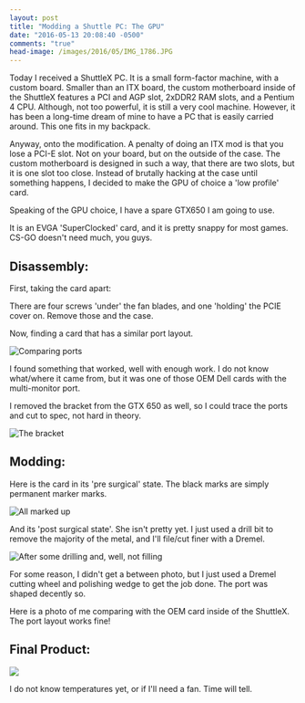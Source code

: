 ```yaml
---
layout: post
title: "Modding a Shuttle PC: The GPU"
date: "2016-05-13 20:08:40 -0500"
comments: "true"
head-image: /images/2016/05/IMG_1786.JPG
---
```

Today I received a ShuttleX PC. It is a small form-factor machine, with a custom board. Smaller than an ITX board, the custom motherboard inside of the ShuttleX features a PCI and AGP slot, 2xDDR2 RAM slots, and a Pentium 4 CPU. Although, not too powerful, it is still a very cool machine. However, it has been a long-time dream of mine to have a PC that is easily carried around. This one fits in my backpack.

Anyway, onto the modification. A penalty of doing an ITX mod is that you lose a PCI-E slot. Not on your board, but on the outside of the case. The custom motherboard is designed in such a way, that there are two slots, but it is one slot too close. Instead of brutally hacking at the case until something happens, I decided to make the GPU of choice a 'low profile' card.

Speaking of the GPU choice, I have a spare GTX650 I am going to use.


It is an EVGA 'SuperClocked' card, and it is pretty snappy for most games. CS-GO doesn't need much, you guys.

## Disassembly:

First, taking the card apart:

There are four screws 'under' the fan blades, and one 'holding' the PCIE cover on. Remove those and the case.

Now, finding a card that has a similar port layout.

![Comparing ports](/images/2016/05/IMG_1787.JPG)

I found something that worked, well with enough work. I do not know what/where it came from, but it was one of those OEM Dell cards with the multi-monitor port.


I removed the bracket from the GTX 650 as well, so I could trace the ports and cut to spec, not hard in theory.


![The bracket](/images/2016/05/IMG_1788.JPG)

## Modding:

Here is the card in its 'pre surgical' state. The black marks are simply permanent marker marks.

![All marked up](/images/2016/05/IMG_1789.JPG)

And its 'post surgical state'. She isn't pretty yet. I just used a drill bit to remove the majority of the metal, and I'll file/cut finer with a Dremel.

![After some drilling and, well, not filling](/images/2016/05/IMG_1790.JPG)

For some reason, I didn't get a between photo, but I just used a Dremel cutting wheel and polishing wedge to get the job done. The port was shaped decently so.

Here is a photo of me comparing with the OEM card inside of the ShuttleX. The port layout works fine!

## Final Product:

![](/images/2016/05/IMG_1791.JPG)

I do not know temperatures yet, or if I'll need a fan. Time will tell.
